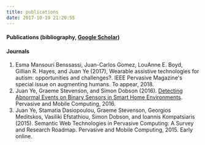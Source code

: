 ```yaml
---
title: publications
date: 2017-10-19 21:20:55
---
```

#### Publications (bibliography, [Google Scholar](http://scholar.google.co.uk/citations?user=g2K5ofYAAAAJ&hl=en))

#### Journals
1. Esma Mansouri Benssassi, Juan-Carlos Gomez, LouAnne E. Boyd, Gillian R. Hayes, and Juan Ye (2017), Wearable assistive technologies for autism: opportunities and challenges?. IEEE Pervasive Magazine's special issue on augmenting humans. To appear, 2018.
2. Juan Ye, Graeme Stevenson, and Simon Dobson (2016). [Detecting Abnormal Events on Binary Sensors in Smart Home Environments](https://sites.google.com/site/juanyeresearch/pmc2015.pdf?attredirects=0&d=1). Pervasive and Mobile Computing, 2016.
3. Juan Ye, Stamatia Dasiopoulou, Graeme Stevenson, Georgios Meditskos, Vasiliki Efstathiou, Simon Dobson, and Ioannis Kompatsiaris (2015). Semantic Web Technologies in Pervasive Computing: A Survey and Research Roadmap. Pervasive and Mobile Computing, 2015. Early online.